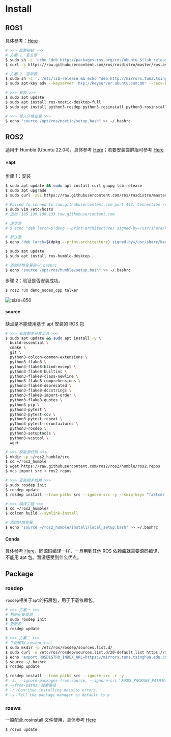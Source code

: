 # Install

## ROS1

具体参考：[Here](https://wiki.ros.org/noetic/Installation/Ubuntu)

```bash
# >>> 配置秘钥 >>>
# 方案 1：官方源
$ sudo sh -c 'echo "deb http://packages.ros.org/ros/ubuntu $(lsb_release -sc) main" > /etc/apt/sources.list.d/ros-latest.list'
$ curl -s https://raw.githubusercontent.com/ros/rosdistro/master/ros.asc | sudo apt-key add -

# 方案 2：清华源
$ sudo sh -c '. /etc/lsb-release && echo "deb http://mirrors.tuna.tsinghua.edu.cn/ros/ubuntu/ `lsb_release -cs` main" > /etc/apt/sources.list.d/ros-latest.list'
$ sudo apt-key adv --keyserver 'hkp://keyserver.ubuntu.com:80' --recv-key C1CF6E31E6BADE8868B172B4F42ED6FBAB17C654

# >>> 安装 >>>
$ sudo apt update
$ sudo apt install ros-noetic-desktop-full
$ sudo apt install python3-rosdep python3-rosinstall python3-rosinstall-generator python3-wstool build-essential

# >>> 导入环境变量 >>>
$ echo "source /opt/ros/noetic/setup.bash" >> ~/.bashrc
```

## ROS2

适用于 Humble (Ubuntu 22.04)，具体参考 [Here](https://docs.ros.org/en/humble/Installation/Ubuntu-Install-Debians.html)；若要安装尝鲜版可参考 [Here](https://docs.ros.org/en/humble/Installation/Testing.html)

<!-- tabs:start -->

#### **:star:apt**

步骤 1：安装

```bash
$ sudo apt update && sudo apt install curl gnupg lsb-release
$ sudo apt upgrade
$ sudo curl -sSL https://raw.githubusercontent.com/ros/rosdistro/master/ros.key -o /usr/share/keyrings/ros-archive-keyring.gpg

# Failed to conned to raw.githubusercontent.com port 443: Connection refused 时
$ sudo vim /etc/hosts
# 追加：185.199.108.133 raw.githubusercontent.com

# 清华源
# $ echo "deb [arch=$(dpkg --print-architecture) signed-by=/usr/share/keyrings/ros-archive-keyring.gpg] https://mirrors.tuna.tsinghua.edu.cn/ros2/ubuntu $(source /etc/os-release && echo $UBUNTU_CODENAME) main" | sudo tee /etc/apt/sources.list.d/ros2.list > /dev/null

# 默认源
$ echo "deb [arch=$(dpkg --print-architecture) signed-by=/usr/share/keyrings/ros-archive-keyring.gpg] http://packages.ros.org/ros2/ubuntu $(source /etc/os-release && echo $UBUNTU_CODENAME) main" | sudo tee /etc/apt/sources.list.d/ros2.list > /dev/null

$ sudo apt update
$ sudo apt install ros-humble-desktop

# 添加环境变量到~/.bashrc
$ echo "source /opt/ros/humble/setup.bash" >> ~/.bashrc
```

步骤 2：验证是否安装成功。

```bash
$ ros2 run demo_nodes_cpp talker
```

![](https://natsu-akatsuki.oss-cn-guangzhou.aliyuncs.com/img/L3PpIaqrMi15ctrj.png ':size=850')

#### **source**

缺点是不能使用基于 apt 安装的 ROS 包

```bash
# >>> 安装相关开发工具 >>>
$ sudo apt update && sudo apt install -y \
  build-essential \
  cmake \
  git \
  python3-colcon-common-extensions \
  python3-flake8 \
  python3-flake8-blind-except \
  python3-flake8-builtins \
  python3-flake8-class-newline \
  python3-flake8-comprehensions \
  python3-flake8-deprecated \
  python3-flake8-docstrings \
  python3-flake8-import-order \
  python3-flake8-quotes \
  python3-pip \
  python3-pytest \
  python3-pytest-cov \
  python3-pytest-repeat \
  python3-pytest-rerunfailures \
  python3-rosdep \
  python3-setuptools \
  python3-vcstool \
  wget

# >>> 获取源代码 >>>
$ mkdir -p ~/ros2_humble/src
$ cd ~/ros2_humble
$ wget https://raw.githubusercontent.com/ros2/ros2/humble/ros2.repos
$ vcs import src < ros2.repos

# >>> 安装相关依赖 >>>
$ sudo rosdep init
$ rosdep update
$ rosdep install --from-paths src --ignore-src -y --skip-keys "fastcdr rti-connext-dds-6.0.1 urdfdom_headers"

# >>> 编译工程 >>>
$ cd ~/ros2_humble/
$ colcon build --symlink-install

# 添加环境变量
$ echo "source ~/ros2_humble/install/local_setup.bash" >> ~/.bashrc
```

#### **Conda**

具体参考 [Here](https://github.com/RoboStack/ros-noetic)，同源码编译一样，一旦用到其他 ROS 依赖库就需要源码编译，不能用 apt 包。暂没感受到什么优点。

<!-- tabs:end -->

## Package

### rosdep

`rosdep`相关于`apt`的拓展包，用于下载依赖包。

```bash
# >>> 方案一 >>>
# 初始化安装源
$ sudo rosdep init
# 更新源
$ rosdep update

# >>> 方案二 >>>
# 手动模拟 rosdep init
$ sudo mkdir -p /etc/ros/rosdep/sources.list.d/
$ sudo curl -o /etc/ros/rosdep/sources.list.d/20-default.list https://mirrors.tuna.tsinghua.edu.cn/github-raw/ros/rosdistro/master/rosdep/sources.list.d/20-default.list
$ echo 'export ROSDISTRO_INDEX_URL=https://mirrors.tuna.tsinghua.edu.cn/rosdistro/index-v4.yaml' >> ~/.bashrc
$ source ~/.bashrc
$ rosdep update

$ rosdep install --from-paths src --ignore-src -r -y
# -i, --ignore-packages-from-source, --ignore-src：若ROS_PACKAGE_PATH有这个包/当前工作空间有该依赖包 ，则不rosdep安装
# --from-paths：搜索路径
# -r：Continue installing despite errors.
# -y：Tell the package manager to default to y
```

### rosws

一般配合.rosinstall 文件使用，具体参考 [Here](https://github.com/oceansystemslab/rosinstall)

```bash
$ rosws update
```